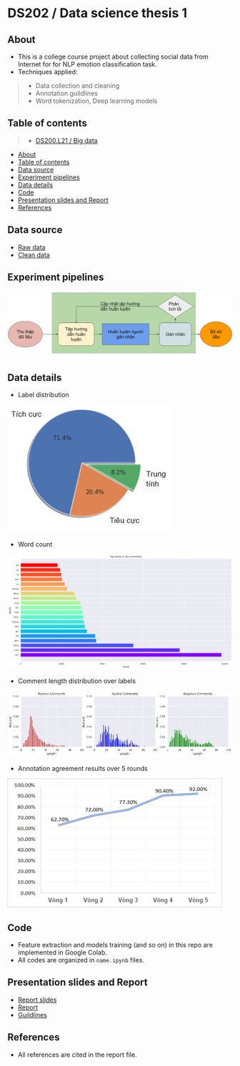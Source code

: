 # DS202 / Data science thesis 1

## About

* This is a college course project about collecting social data from Internet for for NLP emotion classification task.
* Techniques applied:
> * Data collection and cleaning
> * Annotation guildlines
> * Word tokenization, Deep learning models

## Table of contents

> * [DS200.L21 / Big data](#ds202--data-science-thesis-1)
* [About](#about)
* [Table of contents](#table-of-contents)
* [Data source](#data-source)
* [Experiment pipelines](#experiment-pipelines)
* [Data details](#data-details)
* [Code](#code)
* [Presentation slides and Report](#presentation-slides-and-report)
* [References](#references)

## Data source

* <a href="https://github.com/githubbinh/DS202_Data-Science-thesis-1/tree/main/raw_data" target="_blank">Raw data</a>
* <a href="https://github.com/githubbinh/DS202_Data-Science-thesis-1/tree/main/processed_data" target="_blank">Clean data</a>


## Experiment pipelines
![](images/pipelines.png)

## Data details
* Label distribution

![](images/datainfo.png)

* Word count

![](images/word_count.png)

* Comment length distribution over labels

![](images/lenghtbylabel.png)

* Annotation agreement results over 5 rounds

![](images/anno_agreement.png)

## Code

* Feature extraction and models training (and so on) in this repo are implemented in Google Colab.
* All codes are organized in `name.ipynb` files.

## Presentation slides and Report

* <a href="https://github.com/githubbinh/DS202_Data-Science-thesis-1/blob/main/slides_UITVLFC.pptx" target="_blank">Report slides</a>
* <a href="https://github.com/githubbinh/DS202_Data-Science-thesis-1/blob/main/report_UIT-VLFC.pdf" target="_blank">Report</a>
* <a href="https://github.com/githubbinh/DS202_Data-Science-thesis-1/blob/main/guildlines_UITVLFC.pdf" target="_blank">Guildlines</a>

## References

* All references are cited in the report file.
